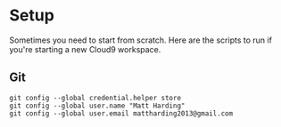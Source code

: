 # Setup
Sometimes you need to start from scratch.  Here are the scripts to run if you're starting a new Cloud9 workspace.

## Git

```
git config --global credential.helper store
git config --global user.name "Matt Harding"
git config --global user.email mattharding2013@gmail.com
```

